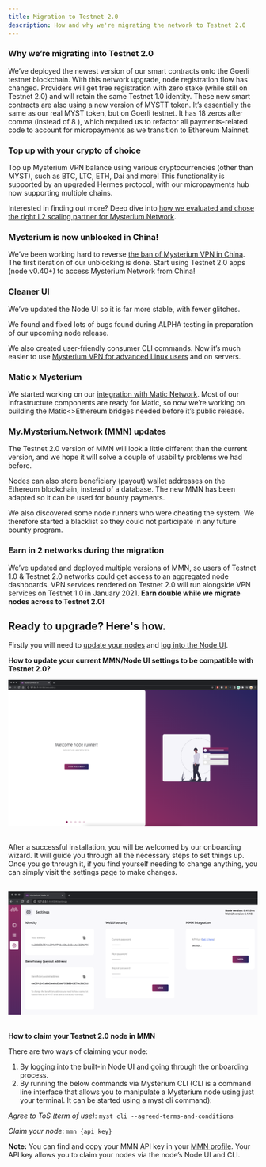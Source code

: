 ```yaml
---
title: Migration to Testnet 2.0 
description: How and why we're migrating the network to Testnet 2.0
---
```

  
### Why we’re migrating into Testnet 2.0

We’ve deployed the newest version of our smart contracts onto the Goerli testnet blockchain. With this network upgrade, node registration flow has changed. Providers will get free registration with zero stake (while still on Testnet 2.0) and will retain the same Testnet 1.0 identity. These new smart contracts are also using a new version of MYSTT token. It’s essentially the same as our real MYST token, but on Goerli testnet. It has 18 zeros after comma (instead of 8 ), which required us to refactor all payments-related code to account for micropayments as we transition to Ethereum Mainnet.

### Top up with your crypto of choice

Top up Mysterium VPN balance using various cryptocurrencies (other than MYST), such as BTC, LTC, ETH, Dai and more! This functionality is supported by an upgraded Hermes protocol, with our micropayments hub now supporting multiple chains.

Interested in finding out more? Deep dive into [how we evaluated and chose the right L2 scaling partner for Mysterium Network](https://mysterium.network/blog/layer-2-the-search-for-the-cheapest-and-fastest-microtransactions/).

### Mysterium is now unblocked in China!

We’ve been working hard to reverse [the ban of Mysterium VPN in China](https://medium.com/mysterium-network/china-where-is-your-internet-e03824fea13c). The first iteration of our unblocking is done. Start using Testnet 2.0 apps (node v0.40+) to access Mysterium Network from China!

### Cleaner UI

We’ve updated the Node UI so it is far more stable, with fewer glitches.

We found and fixed lots of bugs found during ALPHA testing in preparation of our upcoming node release.

We also created user-friendly consumer CLI commands.
Now it’s much easier to use [Mysterium VPN for advanced Linux users](/user-guide/) and on servers.

### Matic x Mysterium

We started working on our [integration with Matic Network](https://mysterium.network/blog/matic-network-powers-mysterium-p2p-payments/). Most of our infrastructure components are ready for Matic, so now we’re working on building the Matic<>Ethereum bridges needed before it’s public release.

### My.Mysterium.Network (MMN) updates

The Testnet 2.0 version of MMN will look a little different than the current version, and we hope it will solve a couple of usability problems we had before.

Nodes can also store beneficiary (payout) wallet addresses on the Ethereum blockchain, instead of a database. The new MMN has been adapted so it can be used for bounty payments.

We also discovered some node runners who were cheating the system. We therefore started a blacklist so they could not participate in any future bounty program.

### Earn in 2 networks during the migration

We’ve updated and deployed multiple versions of MMN, so users of Testnet 1.0 & Testnet 2.0 networks could get access to an aggregated node dashboards. 
VPN services rendered on Testnet 2.0 will run alongside VPN services on Testnet 1.0 in January 2021. **Earn double while we migrate nodes across to Testnet 2.0!**

## Ready to upgrade? Here's how.

Firstly you will need to [update your nodes](/node-runners/setup/updating/) and [log into the Node UI](/node-runners/node-ui/).

**How to update your current MMN/Node UI settings to be compatible with Testnet 2.0?**

<img src="../images/node-ui/welcome.png" alt="Welcome!" class="screenshot">
<br /><br />

After a successful installation, you will be welcomed by our onboarding wizard. It will guide you through all the necessary steps to set things up.
Once you go through it, if you find yourself needing to change anything, you can simply visit the settings page to make changes.
<br /><br />

<img src="../images/node-ui/settings.png" alt="Settings" class="screenshot">
<br /><br />

**How to claim your Testnet 2.0 node in MMN**

There are two ways of claiming your node:

1. By logging into the built-in Node UI and going through the onboarding process.
2. By running the below commands via Mysterium CLI (CLI is a command line interface that allows you to manipulate a Mysterium node using just your terminal. It can be started using a myst cli command):

*Agree to ToS (term of use)*: `myst cli --agreed-terms-and-conditions`

*Claim your node*: `mmn {api_key}`

**Note:** You can find and copy your MMN API key in your [MMN profile](https://testnet2.mysterium.network/user/profile). Your API key allows you to claim your nodes via the node’s Node UI and CLI.
